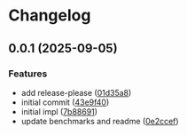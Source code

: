 # Changelog

## 0.0.1 (2025-09-05)


### Features

* add release-please ([01d35a8](https://github.com/hugginsio/clogs/commit/01d35a8e35668945ebad6d5375cc825b71935c17))
* initial commit ([43e9f40](https://github.com/hugginsio/clogs/commit/43e9f40166b0b042552e26d9fe8f3ad1957ddbc3))
* initial impl ([7b88691](https://github.com/hugginsio/clogs/commit/7b886910054422fa7d0b39e32738e92e2904a390))
* update benchmarks and readme ([0e2ccef](https://github.com/hugginsio/clogs/commit/0e2ccefc3442824d452aeb2903817a232c5f6b70))
